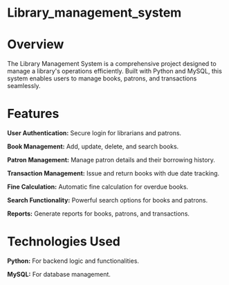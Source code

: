# Library_management_system
# Overview
The Library Management System is a comprehensive project designed to manage a library's operations efficiently. Built with Python and MySQL, this system enables users to manage books, patrons, and transactions seamlessly.

# Features

**User Authentication:** Secure login for librarians and patrons.

**Book Management:** Add, update, delete, and search books.

**Patron Management:** Manage patron details and their borrowing history.

**Transaction Management:** Issue and return books with due date tracking.

**Fine Calculation:** Automatic fine calculation for overdue books.

**Search Functionality:** Powerful search options for books and patrons.

**Reports:** Generate reports for books, patrons, and transactions.

# Technologies Used

**Python:** For backend logic and functionalities.

**MySQL:** For database management.
